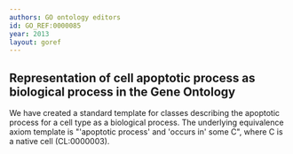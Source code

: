 ```yaml
--- 
authors: GO ontology editors
id: GO_REF:0000085
year: 2013
layout: goref
---
```


## Representation of cell apoptotic process as biological process in the Gene Ontology

We have created a standard template for classes describing the apoptotic process for a cell type as a biological process. The underlying equivalence axiom template is "'apoptotic process' and 'occurs in' some C", where C is a native cell (CL:0000003).
